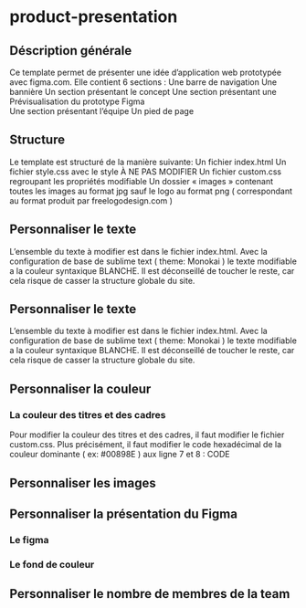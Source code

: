 # product-presentation

## Déscription générale
Ce template permet de présenter une idée d’application web prototypée avec figma.com. Elle contient 6 sections :
Une barre de navigation
Une bannière
Un section présentant le concept
Une section présentant une Prévisualisation du prototype Figma	
Une section présentant l’équipe
Un pied de page 

## Structure
Le template est structuré de la manière suivante:
Un fichier index.html
Un fichier style.css avec le style À NE PAS MODIFIER
Un fichier custom.css regroupant les propriétés modifiable
Un dossier « images » contenant toutes les images au format jpg sauf le logo au format png ( correspondant au format produit par freelogodesign.com ) 


## Personnaliser le texte
L’ensemble du texte à modifier est dans le fichier index.html. Avec la configuration de base de sublime text ( theme: Monokai ) le texte modifiable a la couleur syntaxique BLANCHE. Il est déconseillé de toucher le reste, car cela risque de casser la structure globale du site. 

## Personnaliser le texte
L’ensemble du texte à modifier est dans le fichier index.html. Avec la configuration de base de sublime text ( theme: Monokai ) le texte modifiable a la couleur syntaxique BLANCHE. Il est déconseillé de toucher le reste, car cela risque de casser la structure globale du site. 

## Personnaliser la couleur
### La couleur des titres et des cadres
Pour modifier la couleur des titres et des cadres, il faut modifier le fichier custom.css. Plus précisément, il faut modifier le code hexadécimal de la couleur dominante ( ex: #00898E ) aux ligne 7 et 8 :
CODE

## Personnaliser les images

## Personnaliser la présentation du Figma
### Le figma
### Le fond de couleur

## Personnaliser le nombre de membres de la team





